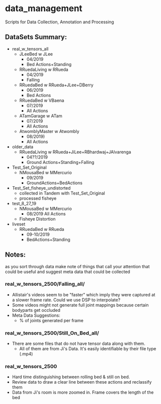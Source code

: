 # data_management
Scripts for Data Collection, Annotation and Processing

## DataSets Summary:
* real_w_tensors_all
    * JLeeBed w JLee
        * 04/2019 
        * Bed Actions+Standing
    * RRuedaLiving w RRueda
        * 04/2019
        * Falling
    * RRuedaBed w RRueda+JLee+DBerry
        * 06/2019
        * Bed Actions
    * RRuedaBed w VBaena
        * 07/2019
        * All Actions
    * ATamGarage w ATam
        * 07/2019
        * All Actions
    * AtwomblyMaster w Atwombly
        * 08/2019)
        * All Actions
* older_data
    * RRuedaLiving w RRueda+JiLee+RBhardwaj+JAlvarenga 
        * 04??/2019
        * Ground Actions+Standing+Falling
* Test_Set_Original
    * NMousaBed w MMercurio 
        * 09/2019 
        * GroundActions+BedActions
* Test_Set_fisheye_undistorted
    * collected in Tandem with Test_Set_Original
    * processed fisheye 
* test_8_27_19
    * NMousaBed w MMercurio 
        * 08/2019 All Actions
    * Fisheye Distortion
* liveset
    * RRuedaBed w RRueda 
        * 09-10/2019 
        * BedActions+Standing


## Notes:
as you sort through data make note of things that call your attention that could be useful and suggest meta data that could be collected

### real_w_tensors_2500/Falling_all/
* Allistair's videos seem to be "faster" which imply they were captured at a slower frame rate. Could we use DSP to      interpolate?
* Some videos might not generate full joint mappings because certain bodyparts get occluded
* Meta Data Suggestions:
    * % of joints generated per frame 

### real_w_tensors_2500/Still_On_Bed_all/
* There are some files that do not have tensor data along with them.
   * All of them are from Ji's Data. It's easily identifiable by their file type (.mp4)
 
### real_w_tensors_2500
* Hard time distinguishing between rolling bed & still on bed. 
* Review data to draw a clear line between these actions and reclassify them
* Data from Ji's room is more zoomed in. Frame covers the length of the bed
